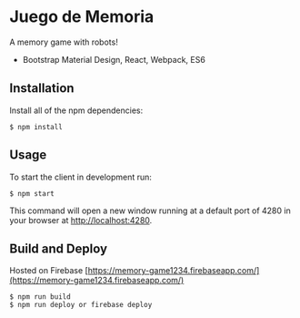# Juego de Memoria
A memory game with robots!

- Bootstrap Material Design, React, Webpack, ES6

## Installation
Install all of the npm dependencies:

    $ npm install

## Usage
To start the client in development run:

    $ npm start

This command will open a new window running at a default port of 4280 in your browser at
[http://localhost:4280](http://localhost:4280/).

## Build and Deploy
Hosted on Firebase
[https://memory-game1234.firebaseapp.com/](https://memory-game1234.firebaseapp.com/)

    $ npm run build
    $ npm run deploy or firebase deploy
